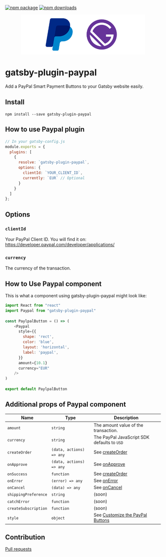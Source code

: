 [![npm package](https://badge.fury.io/js/react-smart-payment-buttons.svg)](https://www.npmjs.com/package/gatsby-plugin-paypal/)
[![npm downloads](https://img.shields.io/npm/dm/react-smart-payment-buttons.svg)](https://www.npmjs.com/package/gatsby-plugin-paypal/)

<p align="center">
    <img alt="Gatsby-Shopify-theme" src="https://github.com/alexislepresle/gatsby-plugin-paypal/blob/master/ressources/gatsby-paypal.png" width="400" />
</p>

# gatsby-plugin-paypal

Add a PayPal Smart Payment Buttons to your Gatsby website easily.

## Install

`npm install --save gatsby-plugin-paypal`

## How to use Paypal plugin

```javascript
// In your gatsby-config.js
module.exports = {
  plugins: [
    {
      resolve: `gatsby-plugin-paypal`,
      options: {
        clientId: `YOUR_CLIENT_ID`,
        currently: `EUR` // Optional
      }
    }
  ]
};
```

## Options

### `clientId`

Your PayPal Client ID.
You will find it on: https://developer.paypal.com/developer/applications/

### `currency`

The currency of the transaction.	

## How to Use Paypal component

This is what a component using gatsby-plugin-paypal might look like:

```js
import React from "react"
import Paypal from "gatsby-plugin-paypal"

const PaylpalButton = () => (
    <Paypal 
      style={{
        shape: 'rect',
        color: 'blue',
        layout: 'horizontal',
        label: 'paypal',
      }}
      amount={10.1}
      currency="EUR"
    />
)

export default PaylpalButton
```

## Additional props of Paypal component


| Name                      | Type                      | Description                                                                                        |
| ------------------------- | ------------------------- | -------------------------------------------------------------------------------------------------- |
| `amount`                  | `string`                  | The amount value of the transaction.                                                               |
| `currency`                | `string`                  | The PayPal JavaScript SDK defaults to `USD`                                                        |
| `createOrder`             | `(data, actions) => any`  | See [createOrder](https://developer.paypal.com/docs/checkout/integrate/#5-capture-the-transaction) |
| `onApprove`               | `(data, actions) => any`  | See [onApprove](https://developer.paypal.com/docs/checkout/integration-features/funding-failure/)  |
| `onSuccess`               | `function`                | See [createOrder](https://developer.paypal.com/docs/checkout/integrate/#5-capture-the-transaction) |
| `onError`                 | `(error) => any`          | See [onError](https://developer.paypal.com/docs/checkout/integration-features/handle-errors)        |
| `onCancel`                | `(data) => any`           | See [onCancel](https://developer.paypal.com/docs/checkout/integration-features/cancellation-page/)  |
| `shippingPreference`      | `string`                  | (soon)                                                                                             |
| `catchError`              | `function`                | (soon)                                                                                             |
| `createSubscription`      | `function`                | (soon)                                                                                             |
| `style`                   | `object`                  | See [Customize the PayPal Buttons](https://developer.paypal.com/docs/checkout/integration-features/customize-button) |


## Contribution

[Pull requests](https://github.com/alexislepresle/gatsby-plugin-paypal/pulls)
